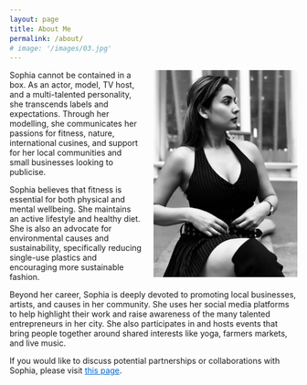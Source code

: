 ```yaml
---
layout: page
title: About Me
permalink: /about/
# image: '/images/03.jpg'
---
```


<img src="/images/41.jpg" alt="Sophia" style="float: right; width: 50%; margin: 0 0 20px 20px;">


Sophia cannot be contained in a box. As an actor, model, TV host, and a multi-talented personality, she transcends labels and expectations. Through her modelling, she communicates her passions for fitness, nature, international cusines, and support for her local communities and small businesses looking to publicise.

Sophia believes that fitness is essential for both physical and mental wellbeing. She maintains an active lifestyle and healthy diet. She is also an advocate for environmental causes and sustainability, specifically reducing single-use plastics and encouraging more sustainable fashion.

Beyond her career, Sophia is deeply devoted to promoting local businesses, artists, and causes in her community. She uses her social media platforms to help highlight their work and raise awareness of the many talented entrepreneurs in her city. She also participates in and hosts events that bring people together around shared interests like yoga, farmers markets, and live music.

If you would like to discuss potential partnerships or collaborations with Sophia, please visit <a href="/contact" style="color: #0066cc;">this page</a>.
